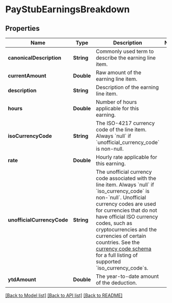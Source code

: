 # PayStubEarningsBreakdown

## Properties
Name | Type | Description | Notes
------------ | ------------- | ------------- | -------------
**canonicalDescription** | **String** | Commonly used term to describe the earning line item. | 
**currentAmount** | **Double** | Raw amount of the earning line item. | 
**description** | **String** | Description of the earning line item. | 
**hours** | **Double** | Number of hours applicable for this earning. | 
**isoCurrencyCode** | **String** | The ISO-4217 currency code of the line item. Always &#x60;null&#x60; if &#x60;unofficial_currency_code&#x60; is non-null. | 
**rate** | **Double** | Hourly rate applicable for this earning. | 
**unofficialCurrencyCode** | **String** | The unofficial currency code associated with the line item. Always &#x60;null&#x60; if &#x60;iso_currency_code&#x60; is non-&#x60;null&#x60;. Unofficial currency codes are used for currencies that do not have official ISO currency codes, such as cryptocurrencies and the currencies of certain countries.  See the [currency code schema](https://plaid.com/docs/api/accounts#currency-code-schema) for a full listing of supported &#x60;iso_currency_code&#x60;s. | 
**ytdAmount** | **Double** | The year-to-date amount of the deduction. | 

[[Back to Model list]](../README.md#documentation-for-models) [[Back to API list]](../README.md#documentation-for-api-endpoints) [[Back to README]](../README.md)


